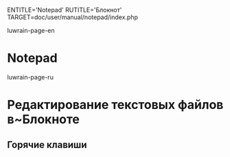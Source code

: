 
ENTITLE='Notepad'
RUTITLE='Блокнот'
TARGET=doc/user/manual/notepad/index.php

luwrain-page-en

# Notepad

luwrain-page-ru

# Редактирование текстовых файлов в~Блокноте

## Горячие клавиши
